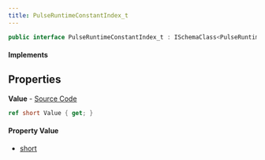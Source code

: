 ```yaml
---
title: PulseRuntimeConstantIndex_t
---
```


```csharp
public interface PulseRuntimeConstantIndex_t : ISchemaClass<PulseRuntimeConstantIndex_t>, ISchemaField, ISchemaClass, INativeHandle
```

#### Implements

## Properties

**Value** - [Source Code](https://github.com/swiftly-solution/swiftlys2/blob/master/managed/src/SwiftlyS2.Generated/Schemas/Interfaces/PulseRuntimeConstantIndex_t.cs#L16)

```csharp
ref short Value { get; }
```

#### Property Value

- [short](https://learn.microsoft.com/dotnet/api/system.int16)

